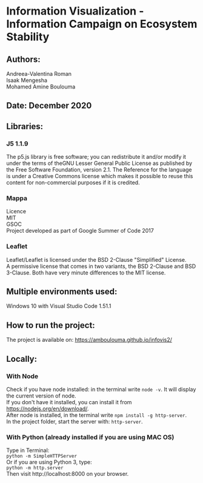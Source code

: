 # Information Visualization - Information Campaign on Ecosystem Stability

## Authors:

Andreea-Valentina Roman  
Isaak Mengesha  
Mohamed Amine Boulouma

## Date: December 2020

## Libraries:

### J5 1.1.9

The p5.js library is free software; you can redistribute it and/or modify it under the terms of theGNU Lesser General Public License as published by the Free Software Foundation, version 2.1.
The Reference for the language is under a Creative Commons license which makes it possible to reuse this content for non-commercial purposes if it is credited.

### Mappa

Licence  
MIT  
GSOC  
Project developed as part of Google Summer of Code 2017

### Leaflet

Leaflet/Leaflet is licensed under the BSD 2-Clause "Simplified" License.  
A permissive license that comes in two variants, the BSD 2-Clause and BSD 3-Clause. Both have very minute differences to the MIT license.

## Multiple environments used:

Windows 10 with Visual Studio Code 1.51.1

## How to run the project:

The project is available on: https://amboulouma.github.io/infovis2/

## Locally:

### With Node

Check if you have node installed: in the terminal write `node -v`. It will display the current version of node.  
If you don't have it installed, you can install it from https://nodejs.org/en/download/.  
After node is installed, in the terminal write `npm install -g http-server`.  
In the project folder, start the server with: `http-server`.

### With Python (already installed if you are using MAC OS)

Type in Terminal:  
`python -m SimpleHTTPServer`  
Or if you are using Python 3, type:  
`python -m http.server`  
Then visit http://localhost:8000 on your browser.
